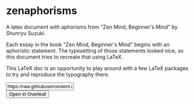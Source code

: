 # zenaphorisms
A latex document with aphorisms from "Zen Mind, Beginner's Mind" by Shunryu Suzuki.

Each essay in the book "Zen Mind, Beginner's Mind" begins with an aphoristic statement. The typesetting of those statements
looked nice, so this document tries to recreate that using LaTeX.

This LaTeX doc is an opportunity to play around with a few LaTeX packages to try and reproduce the typography there.

<form action="https://www.overleaf.com/docs" method="post" target="_blank"><input type="text" name="snip_uri" value="https://raw.githubusercontent.com/dmackinnon1/zenaphorisms/master/main.tex"><br><input type="submit" value="Open in Overleaf"></form>

